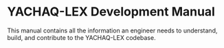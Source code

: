 # YACHAQ-LEX Development Manual

This manual contains all the information an engineer needs to understand, build, and contribute to the YACHAQ-LEX codebase.
